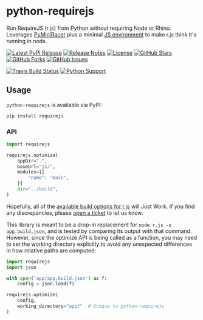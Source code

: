 # python-requirejs

Run RequireJS (r.js) from Python without requiring Node or Rhino.  Leverages [PyMiniRacer] plus a minimal [JS environment][env.js] to make r.js think it's running in node.

[![Latest PyPI Release](https://img.shields.io/pypi/v/requirejs.svg)](https://pypi.python.org/pypi/requirejs)
[![Release Notes](https://img.shields.io/github/release/wq/python-requirejs.svg)](https://github.com/wq/python-requirejs/releases)
[![License](https://img.shields.io/pypi/l/requirejs.svg)](https://github.com/wq/python-requirejs/blob/master/LICENSE)
[![GitHub Stars](https://img.shields.io/github/stars/wq/python-requirejs.svg)](https://github.com/wq/python-requirejs/stargazers)
[![GitHub Forks](https://img.shields.io/github/forks/wq/python-requirejs.svg)](https://github.com/wq/python-requirejs/network)
[![GitHub Issues](https://img.shields.io/github/issues/wq/python-requirejs.svg)](https://github.com/wq/python-requirejs/issues)

[![Travis Build Status](https://img.shields.io/travis/wq/python-requirejs/master.svg)](https://travis-ci.org/wq/python-requirejs)
[![Python Support](https://img.shields.io/pypi/pyversions/requirejs.svg)](https://pypi.python.org/pypi/requirejs)

## Usage

`python-requirejs` is available via PyPI:

```bash
pip install requirejs
```

### API

```python
import requirejs

requirejs.optimize(
    appDir=".",
    baseUrl="js/",
    modules=[{
        "name": "main",
    }]
    dir="../build",
)
```

Hopefully, all of the [available build options for r.js](http://requirejs.org/docs/optimization.html#options) will Just Work.  If you find any discrepancies, please [open a ticket](https://github.com/wq/python-requirejs/issues) to let us know.

This library is meant to be a drop-in replacement for `node r.js -o app.build.json`, and is tested by comparing its output with that command.  However, since the optimize API is being called as a function, you may need to set the working directory explicitly to avoid any unexpected differences in how relative paths are computed:

```python
import requirejs
import json

with open('app/app.build.json') as f:
    config = json.load(f)

requirejs.optimize(
    config,
    working_directory="app/"  # Unique to python-requirejs
)
```


[PyMiniRacer]: https://github.com/sqreen/PyMiniRacer
[env.js]: https://github.com/wq/python-requirejs/blob/master/requirejs/env.js
